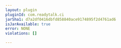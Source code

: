 ```yaml
---
layout: plugin
pluginId: com.readytalk.ci
jarSha1: d7a2df0416dbfd858840ace9174895f2d4761ad6
isJarAvailable: true
error: NONE
violations: []

---
```

